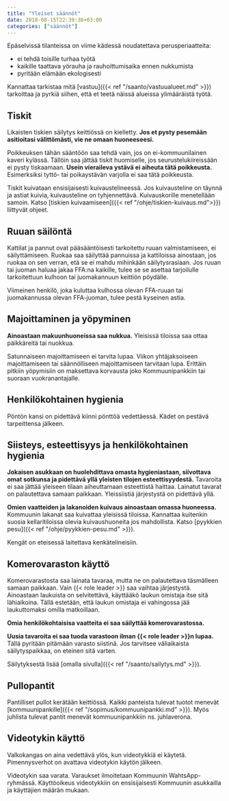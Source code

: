 ```yaml
---
title: "Yleiset säännöt"
date: 2018-08-15T22:39:36+03:00
categories: ["säännöt"]
---
```

Epäselvissä tilanteissa on viime kädessä noudatettava perusperiaatteita:

  - ei tehdä toisille turhaa työtä
  - kaikille taattava yörauha ja rauhoittumisaika ennen nukkumista
  - pyritään elämään ekologisesti

Kannattaa tarkistaa mitä [vastuu]({{< ref "/saanto/vastuualueet.md" >}}) tarkoittaa ja pyrkiä siihen, että et teetä näissä alueissa ylimääräistä työtä.

## Tiskit
Likaisten tiskien säilytys keittiössä on kielletty. **Jos et pysty pesemään asitioitasi välittömästi, vie ne omaan huoneeseesi.** 

Poikkeuksen tähän sääntöön saa tehdä vain, jos on ei-kommuunilainen kaveri kylässä. Tällöin saa jättää tiskit huomiselle, jos seurustelukiireissään ei pysty tiskaamaan. **Usein vieraileva ystävä ei aiheuta tätä poikkeusta.** Esimerksiksi tyttö- tai poikaystävän varjolla ei saa tätä poikkeusta.

Tiskit kuivataan ensisijaisesti kuivaustelineessä. Jos kuivausteline on täynnä ja astiat kuivia, kuivausteline on tyhjennettävä. Kuivauskorille menetellään samoin. Katso [tiskien kuivaamiseen]({{< ref "/ohje/tiskien-kuivaus.md">}}) liittyvät ohjeet.

## Ruuan säilöntä
Kattilat ja pannut ovat pääsääntöisesti tarkoitettu ruuan valmistamiseen, ei säilyttämiseen. Ruokaa saa säilyttää pannuissa ja kattiloissa ainostaan, jos ruokaa on sen verran, etä se ei mahdu mihinkään säilytysrasiaan. Jos ruuan tai juoman haluaa jakaa FFA:na kaikille, tulee se se asettaa tarjoilulle tarkoitettuun kulhoon tai juomakannuun keittiön pöydälle.

Viimeinen henkilö, joka kuluttaa kulhossa olevan FFA-ruuan tai juomakannussa olevan FFA-juoman, tulee pestä kyseinen astia.

## Majoittaminen ja yöpyminen
**Ainoastaan makuunhuoneissa saa nukkua.** Yleisissä tiloissa saa ottaa päikkäreitä tai nuokkua.

Satunnaiseen majoittamiseen ei tarvita lupaa. Viikon yhtäjaksoiseen majoittamiseen tai säännölliseen majoittamiseen tarvitaan lupa. Erittäin pitkiin yöpymisiin on maksettava korvausta joko Kommuunipankkiin tai suoraan vuokranantajalle. 

## Henkilökohtainen hygienia

Pöntön kansi on pidettävä kiinni pönttöä vedettäessä. Kädet on pestävä tarpeittensa jälkeen. 

## Siisteys, esteettisyys ja henkilökohtainen hygienia
**Jokaisen asukkaan on huolehdittava omasta hygieniastaan, siivottava omat sotkunsa ja pidettävä yllä yleisten tilojen esteettisyydestä.** Tavaroita ei saa jättää yleiseen tilaan aiheuttamaan esteettistä haittaa. Lainatut tavarat on palautettava samaan paikkaan. Yleissiistiä järjestystä on pidettävä yllä.

**Omien vaatteiden ja lakanoiden kuivaus ainoastaan omassa huoneessa.** Kommuunin lakanat saa kuivattaa yleisissä tiloissa. Kannattaa kuitenkin suosia kellaritiloissa olevia kuivaushuoneita jos mahdollista. Katso [pyykkien pesu]({{< ref "/ohje/pyykkien-pesu.md" >}}).

Kengät on eteisessä laitettava kenkätelineisiin.

## Komerovaraston käyttö
Komerovarastosta saa lainata tavaraa, mutta ne on palautettava täsmälleen samaan paikkaan. Vain {{< role leader >}} saa vaihtaa järjestystä. Ainoastaan laukuista on selvitettävä, käyttääkö laukun omistaja itse sitä lähiaikoina. Tällä estetään, että laukun omistaja ei vahingossa jää laukuttomaksi omilla matkoillaan.

**Omia henkilökohtaisisa vaatteita ei saa säilyttää komerovarastossa.**

**Uusia tavaroita ei saa tuoda varastoon ilman {{< role leader >}}n lupaa.** Tällä pyritään pitämään varasto siistinä. Jos tarvitsee väliaikaista säilytyspaikkaa, on eteinen sitä varten.

Säilytyksestä lisää [omalla sivulla]({{< ref "/saanto/sailytys.md" >}}).

## Pullopantit
Pantilliset pullot kerätään keittiössä. Kaikki panteista tulevat tuotot menevät [kommuunipankille]({{< ref "/sopimus/kommuunipankki.md" >}}). Myös juhlista tulevat pantit menevät kommuunipankkiin ns. juhlaverona.

## Videotykin käyttö
Valkokangas on aina vedettävä ylös, kun videotykkiä ei käytetä. Pimennysverhot on avattava videotykin käytön jälkeen.

Videotykin saa varata. Varaukset ilmoitetaan Kommuunin WahtsApp-ryhmässä. Käyttöoikeus videotykkiin on ensisijaisesti Kommuunin asukkailla ja käyttäjien määrän mukaan.
